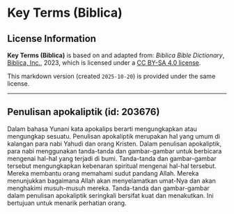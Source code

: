 # Key Terms (Biblica)

## License Information

**Key Terms (Biblica)** is based on and adapted from: _Biblica Bible Dictionary_, [Biblica, Inc.](https://www.biblica.com/), 2023, which is licensed under a [CC BY-SA 4.0 license](https://creativecommons.org/licenses/by-sa/4.0/legalcode.en).

This markdown version (created `2025-10-20`) is provided under the same license.



--------------------------------

## Penulisan apokaliptik (id: 203676)

Dalam bahasa Yunani kata apokalips berarti mengungkapkan atau mengungkap sesuatu. Penulisan apokaliptik merupakan hal yang umum di kalangan para nabi Yahudi dan orang Kristen. Dalam penulisan apokaliptik, para nabi menggunakan tanda\-tanda dan gambar\-gambar untuk berbicara mengenai hal\-hal yang terjadi di bumi. Tanda\-tanda dan gambar\-gambar tersebut mengungkapkan kebenaran spiritual mengenai hal\-hal tersebut. Mereka membantu orang memahami sudut pandang Allah. Mereka menunjukkan bagaimana Allah akan menyelamatkan umat\-Nya dan akan menghakimi musuh\-musuh mereka. Tanda\-tanda dan gambar\-gambar dalam penulisan apokaliptik seringkali bersifat kuat dan menakutkan. Ini bertujuan untuk menarik perhatian orang.


